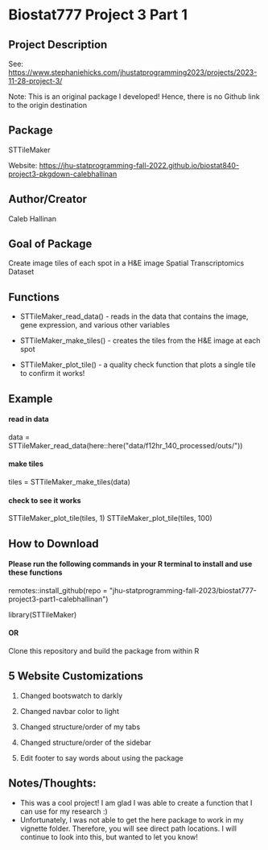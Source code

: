 # Biostat777 Project 3 Part 1



## Project Description
See: https://www.stephaniehicks.com/jhustatprogramming2023/projects/2023-11-28-project-3/

Note: This is an original package I developed! Hence, there is no Github link to the origin destination



## Package
STTileMaker

Website: https://jhu-statprogramming-fall-2022.github.io/biostat840-project3-pkgdown-calebhallinan



## Author/Creator
Caleb Hallinan



## Goal of Package
Create image tiles of each spot in a H&E image Spatial Transcriptomics Dataset



## Functions
- STTileMaker_read_data() - reads in the data that contains the image, gene expression, and various other variables

- STTileMaker_make_tiles() - creates the tiles from the H&E image at each spot

- STTileMaker_plot_tile() - a quality check function that plots a single tile to confirm it works!




## Example

#### read in data

data = STTileMaker_read_data(here::here("data/f12hr_140_processed/outs/"))

#### make tiles

tiles = STTileMaker_make_tiles(data)

#### check to see it works

STTileMaker_plot_tile(tiles, 1)
STTileMaker_plot_tile(tiles, 100)



## How to Download

#### Please run the following commands in your R terminal to install and use these functions

remotes::install_github(repo = "jhu-statprogramming-fall-2023/biostat777-project3-part1-calebhallinan")

library(STTileMaker)

#### OR

Clone this repository and build the package from within R



## 5 Website Customizations

1. Changed bootswatch to darkly

2. Changed navbar color to light

3. Changed structure/order of my tabs

4. Changed structure/order of the sidebar

5. Edit footer to say words about using the package



## Notes/Thoughts:

- This was a cool project! I am glad I was able to create a function that I can use for my research :)
- Unfortunately, I was not able to get the here package to work in my vignette folder. Therefore, you will see direct path locations. I will continue to look into this, but wanted to let you know!
